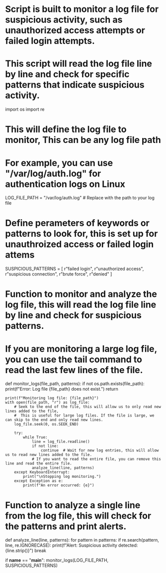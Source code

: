 # Script is built to monitor a log file for suspicious activity, such as unauthorized access attempts or failed login attempts.
# This script will read the log file line by line and check for specific patterns that indicate suspicious activity.
import os
import re

# This will define the log file to monitor, This can be any log file path
# For example, you can use "/var/log/auth.log" for authentication logs on Linux
LOG_FILE_PATH = "/var/log/auth.log"  # Replace with the path to your log file

# Define perameters of keywords or patterns to look for, this is set up for unauthroized access or failed login attems
SUSPICIOUS_PATTERNS = [
    r"failed login",
    r"unauthorized access",
    r"suspicious connection",
    r"brute force",
    r"denied"
]

# Function to monitor and analyze the log file, this will read the log file line by line and check for suspicious patterns.
# If you are monitoring a large log file, you can use the tail command to read the last few lines of the file.
def monitor_logs(file_path, patterns):
    if not os.path.exists(file_path):
        print(f"Error: Log file {file_path} does not exist.")
        return

    print(f"Monitoring log file: {file_path}")
    with open(file_path, "r") as log_file:
        # Seek to the end of the file, this will allow us to only read new lines added to the file,
        #  This is useful for large log files. If the file is large, we can skip to the end and only read new lines.
        log_file.seek(0, os.SEEK_END)
        
        try:
            while True:
                line = log_file.readline()
                if not line:
                    continue  # Wait for new log entries, this will allow us to read new lines added to the file.
                # If you want to read the entire file, you can remove this line and read the entire file.
                analyze_line(line, patterns)
        except KeyboardInterrupt:
            print("\nStopping log monitoring.")
        except Exception as e:
            print(f"An error occurred: {e}")

# Function to analyze a single line from the log file, this will check for the patterns and print alerts.
def analyze_line(line, patterns):
    for pattern in patterns:
        if re.search(pattern, line, re.IGNORECASE):
            print(f"Alert: Suspicious activity detected: {line.strip()}")
            break

if __name__ == "__main__":
    monitor_logs(LOG_FILE_PATH, SUSPICIOUS_PATTERNS)

